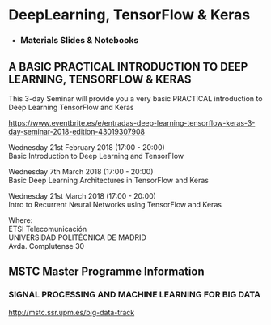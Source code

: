 # DeepLearning, TensorFlow & Keras
- ### Materials Slides & Notebooks ###

## A BASIC PRACTICAL INTRODUCTION TO DEEP LEARNING, TENSORFLOW & KERAS

This 3-day Seminar will provide you a very basic PRACTICAL introduction to Deep Learning TensorFlow and Keras

https://www.eventbrite.es/e/entradas-deep-learning-tensorflow-keras-3-day-seminar-2018-edition-43019307908



Wednesday 21st February 2018 (17:00 - 20:00) <br>
Basic Introduction to Deep Learning and TensorFlow


Wednesday 7th March 2018 (17:00 - 20:00)<br>
Basic Deep Learning Architectures in TensorFlow and Keras


Wednesday 21st March 2018 (17:00 - 20:00)<br>
Intro to Recurrent Neural Networks using TensorFlow and Keras

Where:<br>
ETSI Telecomunicación<br>
UNIVERSIDAD POLITÉCNICA DE MADRID<br>
Avda. Complutense 30<br>


## MSTC Master Programme Information
### SIGNAL PROCESSING AND MACHINE LEARNING FOR BIG DATA

http://mstc.ssr.upm.es/big-data-track

